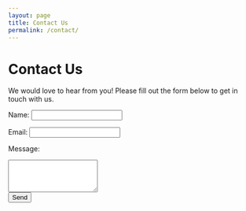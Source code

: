 ```yaml
---
layout: page
title: Contact Us
permalink: /contact/
---
```


# Contact Us

We would love to hear from you! Please fill out the form below to get in touch with us.

<form action="https://formspree.io/f/xayrrovd" method="POST">
  <label for="name">Name:</label>
  <input type="text" id="name" name="name" required><br>

  <label for="email">Email:</label>
  <input type="email" id="email" name="email" required><br>

  <label for="message">Message:</label><br>
  <textarea id="message" name="message" rows="4" required></textarea><br>

  <input type="submit" value="Send">
</form>

